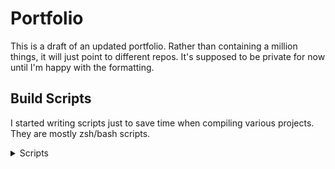 # Portfolio
This is a draft of an updated portfolio. Rather than containing a million things, it will just point to different repos. 
It's supposed to be private for now until I'm happy with the formatting. 

## Build Scripts
I started writing scripts just to save time when compiling various projects.<br>
They are mostly zsh/bash scripts.

<details>
  <summary>Scripts</summary>
  
- [RPCS3-Arm](https://github.com/shinra-electric/Arm-Build-Script-for-RPCS3)
</details>
